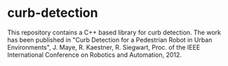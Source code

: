 curb-detection
================================

This repository contains a C++ based library for curb detection. The work has been published in "Curb Detection for a Pedestrian Robot in Urban Environments", J. Maye, R. Kaestner, R. Siegwart, Proc. of the IEEE International Conference on Robotics and Automation, 2012.
